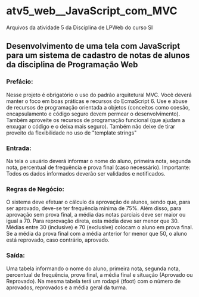 # atv5_web__JavaScript_com_MVC
Arquivos da atividade 5 da Disciplina de LPWeb do curso SI

## Desenvolvimento de uma tela com JavaScript para um sistema de cadastro de notas de alunos da disciplina de Programação Web
### Prefácio: 
Nesse projeto é obrigatório o uso do padrão arquitetural MVC. Você deverá manter o foco em boas práticas e recursos do EcmaScript 6. Use e abuse de recursos de programação orientada a objetos (conceitos como coesão, encapsulamento e código seguro devem permear o desenvolvimento). Também aproveite os recursos de programação funcional (que ajudam a enxugar o código e o deixa mais seguro). Também não deixe de tirar proveito da flexibilidade no uso de "template strings"

### Entrada: 
Na tela o usuário deverá informar o nome do aluno, primeira nota, segunda nota, percentual de frequência e prova final (caso necessário).
Importante: Todos os dados informados deverão ser validados e notificados.

### Regras de Negócio: 
O sistema deve efetuar o cálculo da aprovação de alunos, sendo que, para ser aprovado, deve-se ter frequência mínima de 75%. Além disso, para aprovação sem prova final, a média das notas parciais deve ser maior ou igual a 70. 
Para reprovação direta, esta média deve ser menor que 30. 
Médias entre 30 (inclusive) e 70 (exclusive) colocam o aluno em prova final. Se a média da prova final com a média anterior for menor que 50, o aluno está reprovado, caso contrário, aprovado.

###  Saída: 
Uma tabela informando o nome do aluno, primeira nota, segunda nota, percentual de frequência, prova final, a média final e situação (Aprovado ou Reprovado). Na mesma tabela terá um rodapé (tfoot) com o número de aprovados, reprovados e a média geral da turma.
